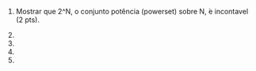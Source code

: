 1) Mostrar que 2^N, o conjunto potência (powerset) sobre N,  ́e incontavel (2 pts).

2)

3)

4)

5)
